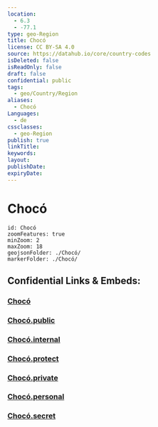 ```yaml
---
location:
  - 6.3
  - -77.1
type: geo-Region
title: Chocó
license: CC BY-SA 4.0
source: https://datahub.io/core/country-codes
isDeleted: false
isReadOnly: false
draft: false
confidential: public
tags:
  - geo/Country/Region
aliases:
  - Chocó
Languages:
  - de
cssclasses:
  - geo-Region
publish: true
linkTitle:
keywords:
layout:
publishDate:
expiryDate:
---
```


# Chocó

```leaflet
id: Chocó
zoomFeatures: true 
minZoom: 2 
maxZoom: 18
geojsonFolder: ./Chocó/
markerFolder: ./Chocó/
```


## Confidential Links & Embeds: 

### [Chocó](/_Standards/Earth/Continent/America~South/Colombia/departments~Colombia/Chocó.md) 

### [Chocó.public](/_public/Earth/Continent/America~South/Colombia/departments~Colombia/Chocó.public.md) 

### [Chocó.internal](/_internal/Earth/Continent/America~South/Colombia/departments~Colombia/Chocó.internal.md) 

### [Chocó.protect](/_protect/Earth/Continent/America~South/Colombia/departments~Colombia/Chocó.protect.md) 

### [Chocó.private](/_private/Earth/Continent/America~South/Colombia/departments~Colombia/Chocó.private.md) 

### [Chocó.personal](/_personal/Earth/Continent/America~South/Colombia/departments~Colombia/Chocó.personal.md) 

### [Chocó.secret](/_secret/Earth/Continent/America~South/Colombia/departments~Colombia/Chocó.secret.md)

